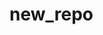 # new_repo

<!-- Security scan triggered at 2025-09-02 17:11:40 -->

<!-- Security scan triggered at 2025-09-02 17:18:03 -->

<!-- Security scan triggered at 2025-09-02 17:19:31 -->

<!-- Security scan triggered at 2025-09-02 17:21:06 -->